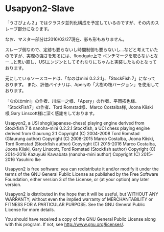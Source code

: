 # Usapyon2-Slave

「うさぴょん２」ではクラスタ並列化構成を予定しているのですが、その内のスレーブ部分になります。

なお、マスター部分は2016/02/27現在、影も形もありません。

スレーブ側なので、定跡も要らないし時間制御も要らないし…などと考えていたのですが、実際の強さを知るには、floodgate上で
ベンチマークを取らないとなー…と思い直し、USIエンジンとしてそれなりにちゃんと実装したものとなっております。

元にしているソースコードは、「なのはmini 0.2.2.1」、「StockFish 7」になっております。
また、評価バイナリは、Aperyの「大樹の枝バージョン」を使用しております。

「なのはmini」の作者、川端一之様、「Apery」の作者、平岡拓也様、
「StockFish7」の作者、Tord Romstad様、Marco Costalba様, Joona Kiiski様,Gary Linscott様に深く感謝をしております。


  Usapyon2, a USI shogi(japanese-chess) playing engine derived from 
  Stockfish 7 & nanoha-mini 0.2.2.1
  Stockfish, a UCI chess playing engine derived from Glaurung 2.1
  Copyright (C) 2004-2008 Tord Romstad (Glaurung author)
  Copyright (C) 2008-2015 Marco Costalba, Joona Kiiski, Tord Romstad  (Stockfish author)
  Copyright (C) 2015-2016 Marco Costalba, Joona Kiiski, Gary Linscott, Tord Romstad  (Stockfish author)
  Copyright (C) 2014-2016 Kazuyuki Kawabata (nanoha-mini author)
  Copyright (C) 2015-2016 Yasuhiro Ike

  Usapyon2 is free software: you can redistribute it and/or modify
  it under the terms of the GNU General Public License as published by
  the Free Software Foundation, either version 3 of the License, or
  (at your option) any later version.

  Usapyon2 is distributed in the hope that it will be useful,
  but WITHOUT ANY WARRANTY; without even the implied warranty of
  MERCHANTABILITY or FITNESS FOR A PARTICULAR PURPOSE.  See the
  GNU General Public License for more details.

  You should have received a copy of the GNU General Public License
  along with this program.  If not, see <http://www.gnu.org/licenses/>.
